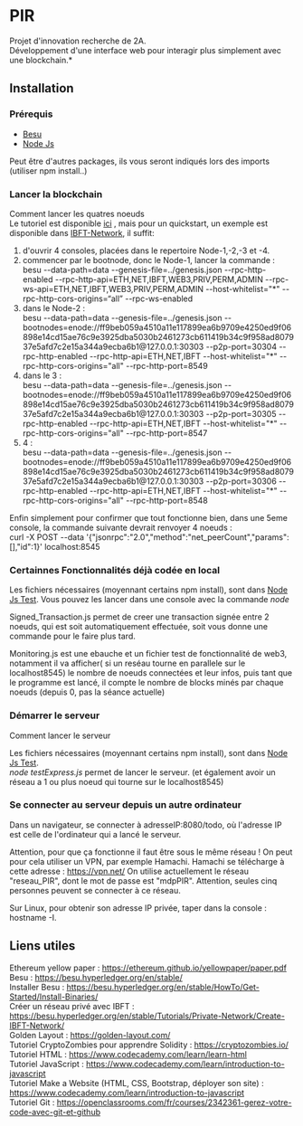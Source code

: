 # PIR
Projet d'innovation recherche de 2A. <br>
Développement d'une interface web pour interagir plus simplement avec une blockchain.*

## Installation

### Prérequis
<ul>
  <li><a href="https://besu.hyperledger.org/en/stable/HowTo/Get-Started/Install-Binaries/">Besu<a></li>
  <li><a href="https://nodejs.org/en/">Node Js<a></li>
</ul>
    Peut être d'autres packages, ils vous seront indiqués lors des imports (utiliser npm install..)



### Lancer la blockchain
Comment lancer les quatres noeuds <br>
Le tutoriel est disponible <a href="https://besu.hyperledger.org/en/stable/Tutorials/Private-Network/Create-IBFT-Network/">ici<a> , mais pour un quickstart, un exemple est disponible dans <a href="https://github.com/ColineVL/PIR/tree/master/IBFT-Network">IBFT-Network<a>, il suffit:
  <ol>
    <li>d'ouvrir 4 consoles, placées dans le repertoire Node-1,-2,-3 et -4. </li>
    <li> commencer par le bootnode, donc le Node-1, lancer la commande : <br>
      besu --data-path=data --genesis-file=../genesis.json --rpc-http-enabled  --rpc-http-api=ETH,NET,IBFT,WEB3,PRIV,PERM,ADMIN --rpc-ws-api=ETH,NET,IBFT,WEB3,PRIV,PERM,ADMIN --host-whitelist="*" --rpc-http-cors-origins=“all” --rpc-ws-enabled </li>
    <li> dans le Node-2 : <br>
      besu --data-path=data --genesis-file=../genesis.json --bootnodes=enode://ff9beb059a4510a11e117899ea6b9709e4250ed9f06898e14cd15ae76c9e3925dba5030b2461273cb611419b34c9f958ad807937e5afd7c2e15a344a9ecba6b1@127.0.0.1:30303 --p2p-port=30304 --rpc-http-enabled --rpc-http-api=ETH,NET,IBFT --host-whitelist="*" --rpc-http-cors-origins="all" --rpc-http-port=8549 </li>
    <li> dans le 3 : <br>
      besu --data-path=data --genesis-file=../genesis.json --bootnodes=enode://ff9beb059a4510a11e117899ea6b9709e4250ed9f06898e14cd15ae76c9e3925dba5030b2461273cb611419b34c9f958ad807937e5afd7c2e15a344a9ecba6b1@127.0.0.1:30303 --p2p-port=30305 --rpc-http-enabled --rpc-http-api=ETH,NET,IBFT --host-whitelist="*" --rpc-http-cors-origins="all" --rpc-http-port=8547 </li>
    <li> 4 : <br>
      besu --data-path=data --genesis-file=../genesis.json --bootnodes=enode://ff9beb059a4510a11e117899ea6b9709e4250ed9f06898e14cd15ae76c9e3925dba5030b2461273cb611419b34c9f958ad807937e5afd7c2e15a344a9ecba6b1@127.0.0.1:30303 --p2p-port=30306 --rpc-http-enabled --rpc-http-api=ETH,NET,IBFT --host-whitelist="*" --rpc-http-cors-origins="all" --rpc-http-port=8548  </li>
  </ol>
   Enfin simplement pour confirmer que tout fonctionne bien, dans une 5eme console, la commande suivante devrait renvoyer 4 noeuds : <br>
  curl -X POST --data '{"jsonrpc":"2.0","method":"net_peerCount","params":[],"id":1}' localhost:8545

### Certainnes Fonctionnalités déjà codée en local

Les fichiers nécessaires (moyennant certains npm install), sont dans <a href="https://github.com/ColineVL/PIR/tree/master/Node_Js_Tes">Node Js Test<a>. Vous pouvez les lancer dans une console avec la commande <i> node <nom du fichier> </i> <br> 
  
Signed_Transaction.js permet de creer une transaction signée entre 2 noeuds, qui est soit automatiquement effectuée, soit vous donne une commande pour le faire plus tard.

Monitoring.js est une ebauche et un fichier test de fonctionnalité de web3, notamment il va afficher( si un reséau tourne en parallele sur le localhost8545) le nombre de noeuds connectées et leur infos, puis tant que le programme est lancé, il compte le nombre de blocks minés par chaque noeuds (depuis 0, pas la séance actuelle)


### Démarrer le serveur
Comment lancer le serveur <br>

Les fichiers nécessaires (moyennant certains npm install), sont dans <a href="https://github.com/ColineVL/PIR/tree/master/Node_Js_Tes">Node Js Test<a>. <br>
  <i> node testExpress.js </i> permet de lancer le serveur. (et également avoir un réseau a 1 ou plus noeud qui tourne sur le localhost8545)

### Se connecter au serveur depuis un autre ordinateur
Dans un navigateur, se connecter à adresseIP:8080/todo, où l'adresse IP est celle de l'ordinateur qui a lancé le serveur. 

Attention, pour que ça fonctionne il faut être sous le même réseau !
On peut pour cela utiliser un VPN, par exemple Hamachi. 
Hamachi se télécharge à cette adresse : https://vpn.net/
On utilise actuellement le réseau "reseau_PIR", dont le mot de passe est "mdpPIR". Attention, seules cinq personnes peuvent se connecter à ce réseau.

Sur Linux, pour obtenir son adresse IP privée, taper dans la console : hostname -I.

## Liens utiles
Ethereum yellow paper : https://ethereum.github.io/yellowpaper/paper.pdf <br>
Besu : https://besu.hyperledger.org/en/stable/ <br>
Installer Besu : https://besu.hyperledger.org/en/stable/HowTo/Get-Started/Install-Binaries/ <br>
Créer un réseau privé avec IBFT : https://besu.hyperledger.org/en/stable/Tutorials/Private-Network/Create-IBFT-Network/ <br>
Golden Layout : https://golden-layout.com/ <br>
Tutoriel CryptoZombies pour apprendre Solidity : https://cryptozombies.io/ <br>
Tutoriel HTML : https://www.codecademy.com/learn/learn-html <br>
Tutoriel JavaScript : https://www.codecademy.com/learn/introduction-to-javascript <br>
Tutoriel Make a Website (HTML, CSS, Bootstrap, déployer son site) : https://www.codecademy.com/learn/introduction-to-javascript <br>
Tutoriel Git : https://openclassrooms.com/fr/courses/2342361-gerez-votre-code-avec-git-et-github <br>
